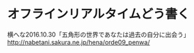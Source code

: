 # オフラインリアルタイムどう書く

横へな2016.10.30「五角形の世界であなたは過去の自分に出会う」 http://nabetani.sakura.ne.jp/hena/orde09_penwa/
